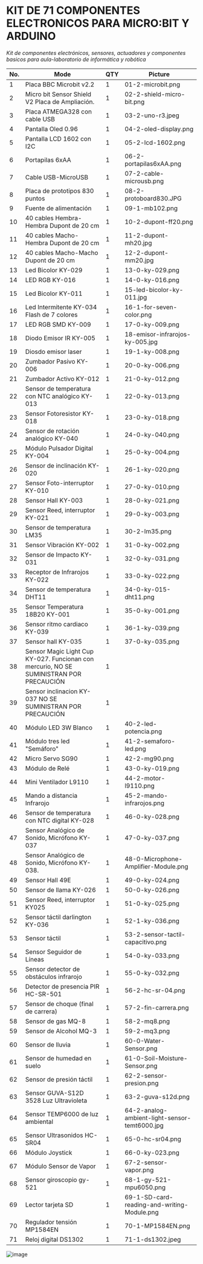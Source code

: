 # **KIT DE 71 COMPONENTES ELECTRONICOS PARA MICRO:BIT Y ARDUINO**
*Kit de componentes electrónicos, sensores, actuadores y componentes basicos para aula-laboratorio de informática y robótica*

| No.  | Mode                                             | QTY  | Picture                                                      |
| ---- | ------------------------------------------------ | ---- | ------------------------------------------------------------ |
| 1  |  Placa BBC Microbit v2.2 | 1 |01-2-microbit.png |
| 2  |  Micro bit Sensor Shield V2 Placa de Ampliación. | 1 |02-2-shield-micro-bit.png |
| 3  |  Placa ATMEGA328 con cable USB | 1 |03-2-uno-r3.jpeg |
| 4  |  Pantalla Oled 0.96 | 1 |04-2-oled-display.png |
| 5  |  Pantalla LCD 1602 con I2C | 1 |05-2-lcd-1602.png |
| 6  |  Portapilas 6xAA | 1 |06-2-portapilas6xAA.png |
| 7  |  Cable USB-MicroUSB | 1 |07-2-cable-microusb.png |
| 8  |  Placa de prototipos 830 puntos | 1 |08-2-protoboard830.JPG |
| 9  |  Fuente de alimentación | 1 |09-1-mb102.png |
| 10  |  40 cables Hembra-Hembra Dupont de 20 cm | 1 |10-2-dupont-ff20.png |
| 11  |  40 cables Macho-Hembra Dupont de 20 cm | 1 |11-2-dupont-mh20.jpg |
| 12  |  40 cables Macho-Macho Dupont de 20 cm | 1 |12-2-dupont-mm20.jpg |
| 13  |  Led Bicolor KY-029 | 1 |13-0-ky-029.png |
| 14  |  LED RGB KY-016 | 1 |14-0-ky-016.png |
| 15  |  Led Bicolor KY-011 | 1 |15-led-bicolor-ky-011.jpg |
| 16  |  Led Intermitente KY-034 Flash de 7 colores  | 1 |16-1-for-seven-color.png |
| 17  |  LED RGB SMD KY-009 | 1 |17-0-ky-009.png |
| 18  |  Diodo Emisor IR KY-005 | 1 |18-emisor-infrarojos-ky-005.jpg |
| 19  |  Diosdo emisor laser | 1 |19-1-ky-008.png |
| 20  |  Zumbador Pasivo KY-006 | 1 |20-0-ky-006.png |
| 21  |  Zumbador Activo KY-012 | 1 |21-0-ky-012.png |
| 22  |  Sensor de temperatura con NTC analógico KY-013 | 1 |22-0-ky-013.png |
| 23  |  Sensor Fotoresistor KY-018 | 1 |23-0-ky-018.png |
| 24  |  Sensor de rotación analógico KY-040 | 1 |24-0-ky-040.png |
| 25  |  Módulo Pulsador Digital KY-004 | 1 |25-0-ky-004.png |
| 26  |  Sensor de inclinación KY-020 | 1 |26-1-ky-020.png |
| 27  |  Sensor Foto-interruptor KY-010 | 1 |27-0-ky-010.png |
| 28  |  Sensor Hall KY-003 | 1 |28-0-ky-021.png |
| 29  |  Sensor Reed, interruptor KY-021 | 1 |29-0-ky-003.png |
| 30  |  Sensor de temperatura LM35 | 1 |30-2-lm35.png |
| 31  |  Sensor Vibración KY-002 | 1 |31-0-ky-002.png |
| 32  |  Sensor de Impacto KY-031 | 1 |32-0-ky-031.png |
| 33  |  Receptor de Infrarojos KY-022 | 1 |33-0-ky-022.png |
| 34  |  Sensor de temperatura DHT11 | 1 |34-0-ky-015-dht11.png |
| 35  |  Sensor Temperatura 18B20 KY-001 | 1 |35-0-ky-001.png |
| 36  |  Sensor ritmo cardiaco KY-039 | 1 |36-1-ky-039.png |
| 37  |  Sensor hall KY-035 | 1 |37-0-ky-035.png |
| 38  |  Sensor Magic Light Cup KY-027. Funcionan con mercurio, NO SE SUMINISTRAN POR PRECAUCIÓN | 1 |  |
| 39  |  Sensor inclinacion KY-037 NO SE SUMINISTRAN POR PRECAUCIÓN | 1 | |
| 40  |  Módulo LED 3W Blanco | 1 |40-2-led-potencia.png |
| 41  |  Módulo tres led "Semáforo" | 1 |41-2-semaforo-led.png |
| 42  |  Micro Servo SG90 | 1 |42-2-mg90.png |
| 43  |  Módulo de Relé | 1 |43-0-ky-019.png |
| 44  |  Mini Ventilador L9110 | 1 |44-2-motor-l9110.png |
| 45  |  Mando a distancia Infrarojo | 1 |45-2-mando-infrarojos.png |
| 46  |  Sensor de temperatura con NTC digital KY-028 | 1 |46-0-ky-028.png |
| 47  |  Sensor Analógico de Sonido, Micrófono KY-037 | 1 |47-0-ky-037.png |
| 48  |  Sensor Analógico de Sonido, Micrófono KY-038. | 1 |48-0-Microphone-Amplifier-Module.png |
| 49  |  Sensor Hall 49E | 1 |49-0-ky-024.png |
| 50  |  Sensor de llama KY-026 | 1 |50-0-ky-026.png |
| 51  |  Sensor Reed, interruptor KY025 | 1 |51-0-ky-025.png |
| 52  |  Sensor táctil darlington KY-036 | 1 |52-1-ky-036.png |
| 53  |  Sensor táctil | 1 |53-2-sensor-tactil-capacitivo.png |
| 54  |  Sensor Seguidor de Líneas | 1 |54-0-ky-033.png |
| 55  |  Sensor detector de obstáculos infrarojo | 1 |55-0-ky-032.png |
| 56  |  Detector de presencia PIR HC-SR-501 | 1 |56-2-hc-sr-04.png |
| 57  |  Sensor de choque (final de carrera) | 1 |57-2-fin-carrera.png |
| 58  |  Sensor de gas MQ-8 | 1 |58-2-mq8.png |
| 59  |  Sensor de Alcohol MQ-3 | 1 |59-2-mq3.png |
| 60  |  Sensor de lluvia | 1 |60-0-Water-Sensor.png |
| 61  |  Sensor de humedad en suelo | 1 |61-0-Soil-Moisture-Sensor.png |
| 62  |  Sensor de presión táctil | 1 |62-2-sensor-presion.png |
| 63  |  Sensor GUVA-S12D 3528 Luz Ultravioleta | 1 |63-2-guva-s12d.png |
| 64  |  Sensor TEMP6000 de luz ambiental | 1 |64-2-analog-ambient-light-sensor-temt6000.jpg |
| 65  |  Sensor Ultrasonidos HC-SR04 | 1 |65-0-hc-sr04.png |
| 66  |  Módulo Joystick | 1 |66-0-ky-023.png |
| 67  |  Módulo Sensor de Vapor | 1 |67-2-sensor-vapor.png |
| 68  |  Sensor giroscopio gy-521 | 1 |68-1-gy-521-mpu6050.png |
| 69  |  Lector tarjeta SD | 1 |69-1-SD-card-reading-and-writing-Module.png |
| 70  |  Regulador tensión MP1584EN | 1 |70-1-MP1584EN.png |
| 71  |  Reloj digital DS1302 | 1 |71-1-ds1302.jpeg |
![image](https://github.com/user-attachments/assets/094dcd9e-b523-4bc7-8ad8-9befc1765dbf)
